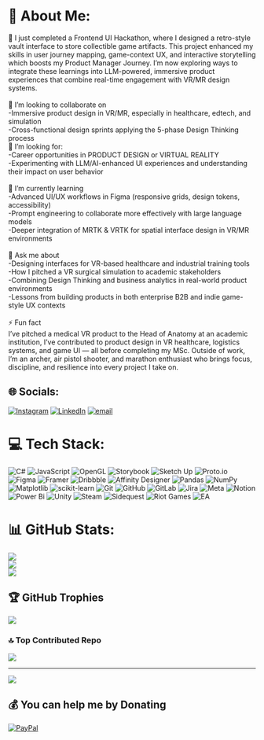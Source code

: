 # 💫 About Me:
🔭 I just completed a Frontend UI Hackathon, where I designed a retro-style vault interface to store collectible game artifacts. This project enhanced my skills in user journey mapping, game-context UX, and interactive storytelling which boosts my Product Manager Journey. I’m now exploring ways to integrate these learnings into LLM-powered, immersive product experiences that combine real-time engagement with VR/MR design systems.<br><br>🎉 I’m looking to collaborate on<br>-Immersive product design in VR/MR, especially in healthcare, edtech, and simulation<br>-Cross-functional design sprints applying the 5-phase Design Thinking process<br>🤝 I’m looking for:<br>-Career opportunities in PRODUCT DESIGN or VIRTUAL REALITY<br>-Experimenting with LLM/AI-enhanced UI experiences and understanding their impact on user behavior<br><br>🌱 I’m currently learning<br>-Advanced UI/UX workflows in Figma (responsive grids, design tokens, accessibility)<br>-Prompt engineering to collaborate more effectively with large language models<br>-Deeper integration of MRTK & VRTK for spatial interface design in VR/MR environments<br><br>💬 Ask me about<br>-Designing interfaces for VR-based healthcare and industrial training tools<br>-How I pitched a VR surgical simulation to academic stakeholders<br>-Combining Design Thinking and business analytics in real-world product environments<br>-Lessons from building products in both enterprise B2B and indie game-style UX contexts<br><br>⚡ Fun fact<br>I’ve pitched a medical VR product to the Head of Anatomy at an academic institution, I’ve contributed to product design in VR healthcare, logistics systems, and game UI — all before completing my MSc. Outside of work, I’m an archer, air pistol shooter, and marathon enthusiast who brings focus, discipline, and resilience into every project I take on.


## 🌐 Socials:
[![Instagram](https://img.shields.io/badge/Instagram-%23E4405F.svg?logo=Instagram&logoColor=white)](https://instagram.com/Captain.DevilDog) [![LinkedIn](https://img.shields.io/badge/LinkedIn-%230077B5.svg?logo=linkedin&logoColor=white)](https://www.linkedin.com/in/vedantnatu/) [![email](https://img.shields.io/badge/Email-D14836?logo=gmail&logoColor=white)](mailto:vedantnatu99@gmail.com) 

# 💻 Tech Stack:
![C#](https://img.shields.io/badge/c%23-%23239120.svg?style=for-the-badge&logo=csharp&logoColor=white) ![JavaScript](https://img.shields.io/badge/javascript-%23323330.svg?style=for-the-badge&logo=javascript&logoColor=%23F7DF1E) ![OpenGL](https://img.shields.io/badge/OpenGL-%23FFFFFF.svg?style=for-the-badge&logo=opengl) ![Storybook](https://img.shields.io/badge/-Storybook-FF4785?style=for-the-badge&logo=storybook&logoColor=white) ![Sketch Up](https://img.shields.io/badge/SketchUp-005F9E?style=for-the-badge&logo=sketchup&logoColor=white) ![Proto.io](https://img.shields.io/badge/Proto.io-161637?style=for-the-badge&logo=proto.io&logoColor=00e5ff) ![Figma](https://img.shields.io/badge/figma-%23F24E1E.svg?style=for-the-badge&logo=figma&logoColor=white) ![Framer](https://img.shields.io/badge/Framer-black?style=for-the-badge&logo=framer&logoColor=blue) ![Dribbble](https://img.shields.io/badge/Dribbble-EA4C89?style=for-the-badge&logo=dribbble&logoColor=white) ![Affinity Designer](https://img.shields.io/badge/affinity%20desginer-%231B72BE.svg?style=for-the-badge&logo=affinity-designer&logoColor=white) ![Pandas](https://img.shields.io/badge/pandas-%23150458.svg?style=for-the-badge&logo=pandas&logoColor=white) ![NumPy](https://img.shields.io/badge/numpy-%23013243.svg?style=for-the-badge&logo=numpy&logoColor=white) ![Matplotlib](https://img.shields.io/badge/Matplotlib-%23ffffff.svg?style=for-the-badge&logo=Matplotlib&logoColor=black) ![scikit-learn](https://img.shields.io/badge/scikit--learn-%23F7931E.svg?style=for-the-badge&logo=scikit-learn&logoColor=white) ![Git](https://img.shields.io/badge/git-%23F05033.svg?style=for-the-badge&logo=git&logoColor=white) ![GitHub](https://img.shields.io/badge/github-%23121011.svg?style=for-the-badge&logo=github&logoColor=white) ![GitLab](https://img.shields.io/badge/gitlab-%23181717.svg?style=for-the-badge&logo=gitlab&logoColor=white) ![Jira](https://img.shields.io/badge/jira-%230A0FFF.svg?style=for-the-badge&logo=jira&logoColor=white) ![Meta](https://img.shields.io/badge/Meta-%230467DF.svg?style=for-the-badge&logo=Meta&logoColor=white) ![Notion](https://img.shields.io/badge/Notion-%23000000.svg?style=for-the-badge&logo=notion&logoColor=white) ![Power Bi](https://img.shields.io/badge/power_bi-F2C811?style=for-the-badge&logo=powerbi&logoColor=black) ![Unity](https://img.shields.io/badge/unity-%23000000.svg?style=for-the-badge&logo=unity&logoColor=white) ![Steam](https://img.shields.io/badge/steam-%23000000.svg?style=for-the-badge&logo=steam&logoColor=white) ![Sidequest](https://img.shields.io/badge/sidequest-%23101227.svg?style=for-the-badge&logo=sidequest&logoColor=white) ![Riot Games](https://img.shields.io/badge/riotgames-D32936.svg?style=for-the-badge&logo=riotgames&logoColor=white) ![EA](https://img.shields.io/badge/ea-%23000000.svg?style=for-the-badge&logo=ea&logoColor=white)
# 📊 GitHub Stats:
![](https://github-readme-stats.vercel.app/api?username=CaptainDevilDog&theme=dark&hide_border=false&include_all_commits=false&count_private=true)<br/>
![](https://nirzak-streak-stats.vercel.app/?user=CaptainDevilDog&theme=dark&hide_border=false)<br/>
![](https://github-readme-stats.vercel.app/api/top-langs/?username=CaptainDevilDog&theme=dark&hide_border=false&include_all_commits=false&count_private=true&layout=compact)

## 🏆 GitHub Trophies
![](https://github-profile-trophy.vercel.app/?username=CaptainDevilDog&theme=radical&no-frame=false&no-bg=true&margin-w=4)

### 🔝 Top Contributed Repo
![](https://github-contributor-stats.vercel.app/api?username=CaptainDevilDog&limit=5&theme=dark&combine_all_yearly_contributions=true)

---
[![](https://visitcount.itsvg.in/api?id=CaptainDevilDog&icon=0&color=0)](https://visitcount.itsvg.in)

  ## 💰 You can help me by Donating
  [![PayPal](https://img.shields.io/badge/PayPal-00457C?style=for-the-badge&logo=paypal&logoColor=white)](https://paypal.me/paypal.me/VedantNatu) 

  
<!-- Proudly created with GPRM ( https://gprm.itsvg.in ) -->
